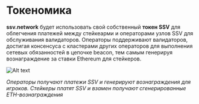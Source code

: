 # Токеномика

**ssv.network** будет использовать свой собственный **токен SSV** для облегчения платежей между стейкеарми и операторами узлов SSV для обслуживания  валидаторов. Операторы поддерживают валидаторов, достигая консенсуса с кластерами других операторов для выполнения сетевых обязанностей в цепочке beacon, тем самым генерируя вознаграждение за ставки Ethereum для стейкеров.

![Alt text](/img/ssv/ssv_tokenomic_1.jpeg)

*Операторы получают платежи SSV и генерируют вознаграждения для игроков. Стейкеры платят SSV и взамен получают сгенерированные ETH-вознаграждения*
